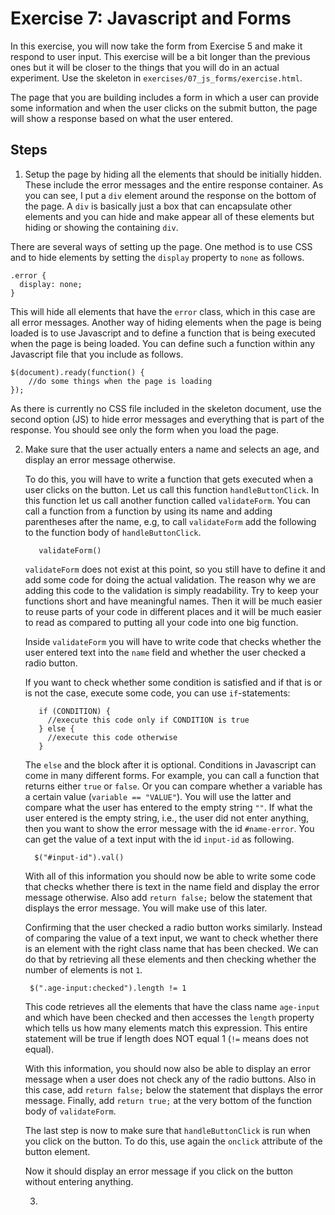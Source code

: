 # Exercise 7: Javascript and Forms

In this exercise, you will now take the form from Exercise 5 and make
it respond to user input. This exercise will be a bit longer than the previous
ones but it will be closer to the things that you will do in an actual
experiment. Use the skeleton in `exercises/07_js_forms/exercise.html`.

The page that you are building includes a form in which a user can provide some
information and when the user clicks on the submit button, the page will show a
response based on what the user entered.

## Steps

1. Setup the page by hiding all the elements that should be initially hidden.
These include the error messages and the entire response container. As you can
see, I put a `div` element around the response on the bottom of the page. A `div`
is basically just a box that can encapsulate other elements and you can hide and
make appear all of these elements but hiding or showing the containing `div`.

  There are several ways of setting up the page. One method is to use CSS and
  to hide elements by setting the `display` property to `none` as follows.

  ```
  .error {
    display: none;
  }
  ```

  This will hide all elements that have the `error` class, which in this case
  are all error messages. Another way of hiding elements when the page is being
  loaded is to use Javascript and to define a function that is being executed
  when the page is being loaded. You can define such a function within any
  Javascript file that you include as follows.

  ```
  $(document).ready(function() {
      //do some things when the page is loading  
  });
  ```

  As there is currently no CSS file included in the skeleton document, use
  the second option (JS) to hide error messages and everything that is part of
  the response. You should see only the form when you load the page.

2. Make sure that the user actually enters a name and selects an age, and display
   an error message otherwise.

   To do this, you will have to write a function that gets executed when a user
   clicks on the button. Let us call this function `handleButtonClick`. In this
   function let us call another function called `validateForm`. You can call a
   function from a function by using its name and adding parentheses after the
   name, e.g, to call `validateForm` add the following to the function body of
   `handleButtonClick`.

   ```
      validateForm()
   ```

   `validateForm` does not exist at this point, so you still have to define it
   and add some code for doing the actual validation. The reason why we are adding
   this code to the validation is simply readability. Try to keep your functions
   short and have meaningful names. Then it will be much easier to reuse parts of
   your code in different places and it will be much easier to read as compared to
   putting all your code into one big function.

   Inside `validateForm` you will have to write code that checks whether the user
   entered text into the `name` field and whether the user checked a radio button.

   If you want to check whether some condition is satisfied and if that is or is not
   the case, execute some code, you can use `if`-statements:

   ```
      if (CONDITION) {
        //execute this code only if CONDITION is true
      } else {
        //execute this code otherwise
      }
   ```

   The `else` and the block after it is optional. Conditions in Javascript can
   come in many different forms. For example, you can call a function that returns
   either `true` or `false`. Or you can compare whether a variable has a certain
   value (`variable == "VALUE"`). You will use the latter and compare what the user
   has entered to the empty string `""`. If what the user entered is the empty string,
   i.e., the user did not enter anything, then you want to show the error message
   with the id `#name-error`. You can get the value of a text input with the id
   `input-id` as following.

   ```
     $("#input-id").val()
   ```

   With all of this information you should now be able to write some code that checks
   whether there is text in the name field and display the error message otherwise.
   Also add `return false;` below the statement that displays the error message.
   You will make use of this later.

   Confirming that the user checked a radio button works similarly. Instead of
   comparing the value of a text input, we want to check whether there is an element
   with the right class name that has been checked. We can do that by retrieving all
   these elements and then checking whether the number of elements is not `1`.

   ```
    $(".age-input:checked").length != 1
   ```

   This code retrieves all the elements that have the class name `age-input` and
   which have been checked and then accesses the `length` property which tells us
   how many elements match this expression. This entire statement will be true if
   length does NOT equal 1 (`!=` means does not equal).

   With this information, you should now also be able to display an error message
   when a user does not check any of the radio buttons. Also in this case, add
   `return false;` below the statement that displays the error message. Finally,
   add `return true;` at the very bottom of the function body of `validateForm`.

   The last step is now to make sure that `handleButtonClick` is run when you click
   on the button. To do this, use again the `onclick` attribute of the button element.

   Now it should display an error message if you click on the button without
   entering anything.


   3. 

